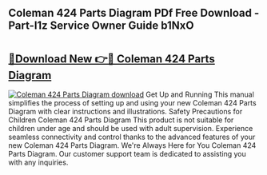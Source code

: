 ## Coleman 424 Parts Diagram PDf Free Download - Part-I1z Service Owner Guide b1NxO

# <h2><a href="http://dfkmpg.blite.top/?on=Coleman+424+Parts+Diagram">🔗Download New 👉🔴 Coleman 424 Parts Diagram</a></h2>

[![Coleman 424 Parts Diagram download](https://i.imgur.com/lujVjoI.png)](http://dfkmpg.blite.top/?on=Coleman+424+Parts+Diagram)
Get Up and Running This manual simplifies the process of setting up and using your new Coleman 424 Parts Diagram with clear instructions and illustrations. Safety Precautions for Children Coleman 424 Parts Diagram This product is not suitable for children under age and should be used with adult supervision. Experience seamless connectivity and control thanks to the advanced features of your new Coleman 424 Parts Diagram. We're Always Here for You Coleman 424 Parts Diagram. Our customer support team is dedicated to assisting you with any inquiries.
